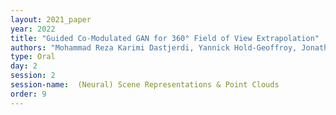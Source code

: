 ```yaml
---
layout: 2021_paper
year: 2022
title: "Guided Co-Modulated GAN for 360° Field of View Extrapolation"
authors: "Mohammad Reza Karimi Dastjerdi, Yannick Hold-Geoffroy, Jonathan Eisenmann, Siavash Khodadadeh and Jean-Francois Lalonde"
type: Oral
day: 2
session: 2
session-name:  (Neural) Scene Representations & Point Clouds
order: 9
---
```

